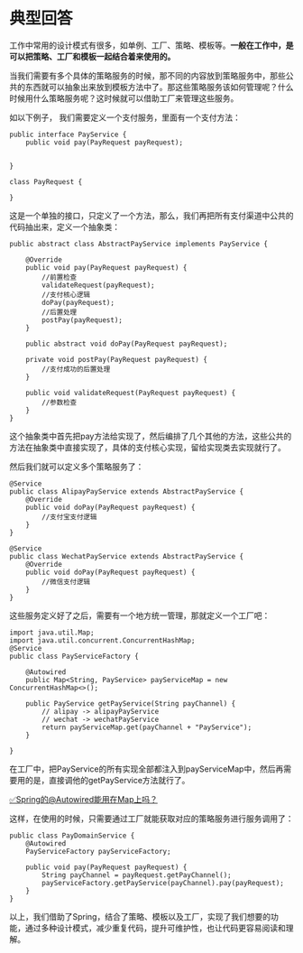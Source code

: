 # 典型回答


工作中常用的设计模式有很多，如单例、工厂、策略、模板等。**一般在工作中，是可以把策略、工厂和模板一起结合着来使用的。**



当我们需要有多个具体的策略服务的时候，那不同的内容放到策略服务中，那些公共的东西就可以抽象出来放到模板方法中了。那这些策略服务该如何管理呢？什么时候用什么策略服务呢？这时候就可以借助工厂来管理这些服务。



如以下例子， 我们需要定义一个支付服务，里面有一个支付方法：



```plain
public interface PayService {
    public void pay(PayRequest payRequest);


}

class PayRequest {

}
```



这是一个单独的接口，只定义了一个方法，那么，我们再把所有支付渠道中公共的代码抽出来，定义一个抽象类：



```plain
public abstract class AbstractPayService implements PayService {

    @Override
    public void pay(PayRequest payRequest) {
      	//前置检查
        validateRequest(payRequest);
      	//支付核心逻辑
        doPay(payRequest);
      	//后置处理
        postPay(payRequest);
    }

    public abstract void doPay(PayRequest payRequest);

    private void postPay(PayRequest payRequest) {
        //支付成功的后置处理
    }

    public void validateRequest(PayRequest payRequest) {
        //参数检查
    }
}
```



这个抽象类中首先把pay方法给实现了，然后编排了几个其他的方法，这些公共的方法在抽象类中直接实现了，具体的支付核心实现，留给实现类去实现就行了。



然后我们就可以定义多个策略服务了：



```plain
@Service
public class AlipayPayService extends AbstractPayService {
    @Override
    public void doPay(PayRequest payRequest) {
        //支付宝支付逻辑
    }
}

@Service
public class WechatPayService extends AbstractPayService {
    @Override
    public void doPay(PayRequest payRequest) {
        //微信支付逻辑
    }
}
```



这些服务定义好了之后，需要有一个地方统一管理，那就定义一个工厂吧：



```plain
import java.util.Map;
import java.util.concurrent.ConcurrentHashMap;
@Service
public class PayServiceFactory {

    @Autowired
    public Map<String, PayService> payServiceMap = new ConcurrentHashMap<>();

    public PayService getPayService(String payChannel) {
        // alipay -> alipayPayService
        // wechat -> wechatPayService
        return payServiceMap.get(payChannel + "PayService");
    }

}
```



在工厂中，把PayService的所有实现全部都注入到payServiceMap中，然后再需要用的是，直接调他的getPayService方法就行了。



[✅Spring的@Autowired能用在Map上吗？](https://www.yuque.com/hollis666/qyhor6/wlqh0v66qvep7w0e)



这样，在使用的时候，只需要通过工厂就能获取对应的策略服务进行服务调用了：



```plain
public class PayDomainService {
    @Autowired
    PayServiceFactory payServiceFactory;

    public void pay(PayRequest payRequest) {
        String payChannel = payRequest.getPayChannel();
        payServiceFactory.getPayService(payChannel).pay(payRequest);
    }
}
```



以上，我们借助了Spring，结合了策略、模板以及工厂，实现了我们想要的功能，通过多种设计模式，减少重复代码，提升可维护性，也让代码更容易阅读和理解。

